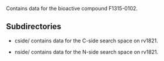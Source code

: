 Contains data for the bioactive compound F1315-0102.

## Subdirectories

- cside/ contains data for the C-side search space on rv1821.

- nside/ contains data for the N-side search space on rv1821.

